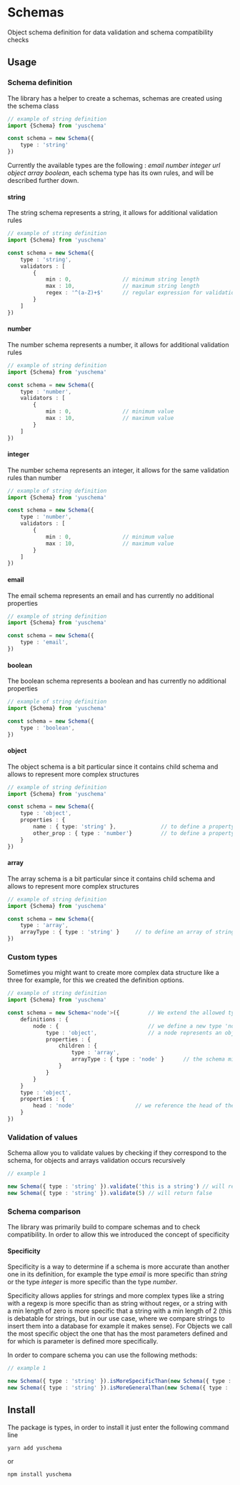 # Schemas
Object schema definition for data validation and schema compatibility checks

## Usage

### Schema definition
The library has a helper to create a schemas, schemas are created using the schema class

```typescript
// example of string definition
import {Schema} from 'yuschema'

const schema = new Schema({
    type : 'string'
})
```

Currently the available types are the following : *email number integer url object array boolean*, each schema type has its own rules, and will be described further down.

#### string
The string schema represents a string, it allows for additional validation rules

```typescript
// example of string definition
import {Schema} from 'yuschema'

const schema = new Schema({
    type : 'string',
    validators : [
        {
            min : 0,                // minimum string length
            max : 10,               // maximum string length
            regex : '^(a-Z)+$'      // regular expression for validation
        }
    ]
})
```
#### number
The number schema represents a number, it allows for additional validation rules

```typescript
// example of string definition
import {Schema} from 'yuschema'

const schema = new Schema({
    type : 'number',
    validators : [
        {
            min : 0,                // minimum value
            max : 10,               // maximum value
        }
    ]
})
```

#### integer
The number schema represents an integer, it allows for the same validation rules than number

```typescript
// example of string definition
import {Schema} from 'yuschema'

const schema = new Schema({
    type : 'number',
    validators : [
        {
            min : 0,                // minimum value
            max : 10,               // maximum value
        }
    ]
})
```

#### email
The email schema represents an email and has currently no additional properties

```typescript
// example of string definition
import {Schema} from 'yuschema'

const schema = new Schema({
    type : 'email',
})
```

#### boolean
The boolean schema represents a boolean and has currently no additional properties

```typescript
// example of string definition
import {Schema} from 'yuschema'

const schema = new Schema({
    type : 'boolean',
})
```

#### object
The object schema is a bit particular since it contains child schema and allows to represent more complex structures

```typescript
// example of string definition
import {Schema} from 'yuschema'

const schema = new Schema({
    type : 'object',
    properties : {
        name : { type: 'string' },              // to define a property name of type strings
        other_prop : { type : 'number'}         // to define a property other_prop of type strings
    }
})

```
#### array
The array schema is a bit particular since it contains child schema and allows to represent more complex structures

```typescript
// example of string definition
import {Schema} from 'yuschema'

const schema = new Schema({
    type : 'array',
    arrayType : { type : 'string' }     // to define an array of strings 
})
```

### Custom types
Sometimes you might want to create more complex data structure like a three for example, for this we created the definition options.

```typescript
// example of string definition
import {Schema} from 'yuschema'

const schema = new Schema<'node'>({         // We extend the allowed types
    definitions : {
        node : {                            // we define a new type 'node'
            type : 'object',                // a node represents an object
            properties : {
                children : {
                    type : 'array',
                    arrayType : { type : 'node' }      // the schema might reference itself
                }
            }
        }
    } 
    type : 'object',
    properties : { 
        head : 'node'                   // we reference the head of the three 
    } 
})
```
### Validation of values
Schema allow you to validate values by checking if they correspond to the schema, for objects and arrays validation occurs recursively

```typescript
// example 1

new Schema({ type : 'string' }).validate('this is a string') // will return true
new Schema({ type : 'string' }).validate(5) // will return false
```

### Schema comparison
The library was primarily build to compare schemas and to check compatibility. In order to allow this we introduced the concept of specificity

#### Specificity
Specificity is a way to determine if a schema is more accurate than another one in its definition, for example the type *email* is more specific than *string* or the type *integer* is more specific than the type *number*.

Specificity allows applies for strings and more complex types like a string with a regexp is more specific than as string without regex, or a string with a min length of zero is more specific that a string with a min length of 2 (this is debatable for strings, but in our use case, where we compare strings to insert them into a database for example it makes sense). For Objects we call the most specific object the one that has the most parameters defined and for which is parameter is defined more specifically.

In order to compare schema you can use the following methods:

```typescript
// example 1

new Schema({ type : 'string' }).isMoreSpecificThan(new Schema({ type : 'email' })) // will return false
new Schema({ type : 'string' }).isMoreGeneralThan(new Schema({ type : 'email' }))  // will return true
```







## Install
The package is types, in order to install it just enter the following command line

```
yarn add yuschema
```

or 

```
npm install yuschema
```